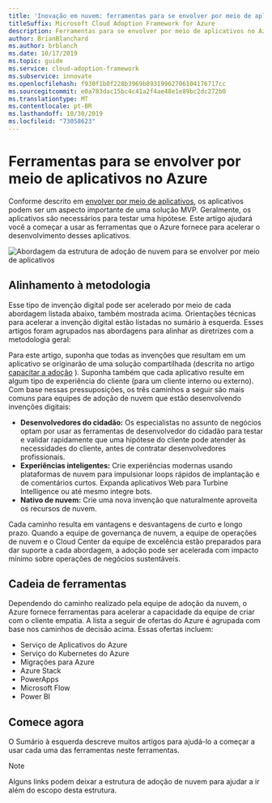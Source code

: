 ```yaml
---
title: 'Inovação em nuvem: ferramentas para se envolver por meio de aplicativos no Azure'
titleSuffix: Microsoft Cloud Adoption Framework for Azure
description: Ferramentas para se envolver por meio de aplicativos no Azure
author: BrianBlanchard
ms.author: brblanch
ms.date: 10/17/2019
ms.topic: guide
ms.service: cloud-adoption-framework
ms.subservice: innovate
ms.openlocfilehash: f930f1b0f228b3969b89319962706104176717cc
ms.sourcegitcommit: e0a783dac15bc4c41a2f4ae48e1e89bc2dc272b0
ms.translationtype: MT
ms.contentlocale: pt-BR
ms.lasthandoff: 10/30/2019
ms.locfileid: "73058623"
---
```

# <a name="tools-to-engage-via-apps-in-azure"></a>Ferramentas para se envolver por meio de aplicativos no Azure

Conforme descrito em [envolver por meio de aplicativos](../considerations/apps.md), os aplicativos podem ser um aspecto importante de uma solução MVP. Geralmente, os aplicativos são necessários para testar uma hipótese. Este artigo ajudará você a começar a usar as ferramentas que o Azure fornece para acelerar o desenvolvimento desses aplicativos.

![Abordagem da estrutura de adoção de nuvem para se envolver por meio de aplicativos](../../_images/innovate/engage-via-apps.png)

## <a name="alignment-to-the-methodology"></a>Alinhamento à metodologia

Esse tipo de invenção digital pode ser acelerado por meio de cada abordagem listada abaixo, também mostrada acima. Orientações técnicas para acelerar a invenção digital estão listadas no sumário à esquerda. Esses artigos foram agrupados nas abordagens para alinhar as diretrizes com a metodologia geral:

Para este artigo, suponha que todas as invenções que resultam em um aplicativo se originarão de uma solução compartilhada (descrita no artigo [capacitar a adoção](./ci-cd.md) ). Suponha também que cada aplicativo resulte em algum tipo de experiência do cliente (para um cliente interno ou externo). Com base nessas pressuposições, os três caminhos a seguir são mais comuns para equipes de adoção de nuvem que estão desenvolvendo invenções digitais:

- **Desenvolvedores do cidadão:** Os especialistas no assunto de negócios optam por usar as ferramentas de desenvolvedor do cidadão para testar e validar rapidamente que uma hipótese do cliente pode atender às necessidades do cliente, antes de contratar desenvolvedores profissionais.
- **Experiências inteligentes:** Crie experiências modernas usando plataformas de nuvem para impulsionar loops rápidos de implantação e de comentários curtos. Expanda aplicativos Web para Turbine Intelligence ou até mesmo integre bots.
- **Nativo de nuvem:** Crie uma nova invenção que naturalmente aproveita os recursos de nuvem.

Cada caminho resulta em vantagens e desvantagens de curto e longo prazo. Quando a equipe de governança de nuvem, a equipe de operações de nuvem e o Cloud Center da equipe de excelência estão preparados para dar suporte a cada abordagem, a adoção pode ser acelerada com impacto mínimo sobre operações de negócios sustentáveis.

## <a name="toolchain"></a>Cadeia de ferramentas

Dependendo do caminho realizado pela equipe de adoção da nuvem, o Azure fornece ferramentas para acelerar a capacidade da equipe de criar com o cliente empatia. A lista a seguir de ofertas do Azure é agrupada com base nos caminhos de decisão acima. Essas ofertas incluem:

- Serviço de Aplicativos do Azure
- Serviço do Kubernetes do Azure
- Migrações para Azure
- Azure Stack
- PowerApps
- Microsoft Flow
- Power BI

## <a name="get-started"></a>Comece agora

O Sumário à esquerda descreve muitos artigos para ajudá-lo a começar a usar cada uma das ferramentas neste ferramentas.

> [!NOTE]
> Alguns links podem deixar a estrutura de adoção de nuvem para ajudar a ir além do escopo desta estrutura.

